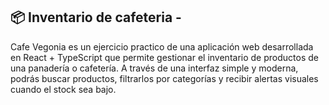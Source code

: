 
## 📦 Inventario de cafeteria - 
Cafe Vegonia es un ejercicio practico de una aplicación web desarrollada en React + TypeScript que permite gestionar el inventario de productos de una panadería o cafetería.
A través de una interfaz simple y moderna, podrás buscar productos, filtrarlos por categorías y recibir alertas visuales cuando el stock sea bajo.
